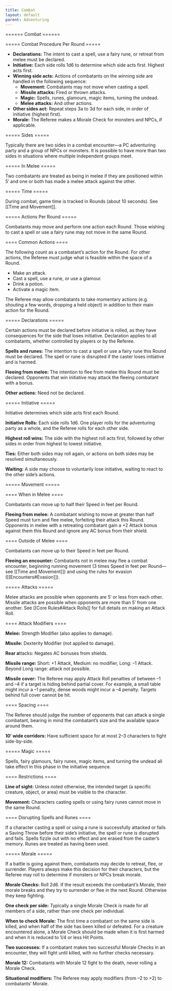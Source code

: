 ```yaml
---
title: Combat
layout: default
parent: Adventuring
---
```

====== Combat ======

===== Combat Procedure Per Round =====

  - **Declarations:** The intent to cast a spell, use a fairy rune, or retreat from melee must be declared.
  - **Initiative:** Each side rolls 1d6 to determine which side acts first. Highest acts first.
  - **Winning side acts:** Actions of combatants on the winning side are handled in the following sequence:
    - **Movement:** Combatants may not move when casting a spell.
    - **Missile attacks:** Fired or thrown attacks.
    - **Magic:** Spells, runes, glamours, magic items, turning the undead.
    - **Melee attacks:** And other actions.
  - **Other sides act:** Repeat steps 3a to 3d for each side, in order of initiative (highest first).
  - **Morale:** The Referee makes a Morale Check for monsters and NPCs, if applicable.

===== Sides =====

Typically there are two sides in a combat encounter—a PC adventuring party and a group of NPCs or monsters. It is possible to have more than two sides in situations where multiple independent groups meet.

===== In Melee =====

Two combatants are treated as being in melee if they are positioned within 5′ and one or both has made a melee attack against the other.

===== Time =====

During combat, game time is tracked in Rounds (about 10 seconds). See [[Time and Movement]].

===== Actions Per Round =====

Combatants may move and perform one action each Round. Those wishing to cast a spell or use a fairy rune may not move in the same Round.

==== Common Actions ====

The following count as a combatant’s action for the Round. For other actions, the Referee must judge what is feasible within the space of a Round.
  * Make an attack.
  * Cast a spell, use a rune, or use a glamour.
  * Drink a potion.
  * Activate a magic item.

The Referee may allow combatants to take momentary actions (e.g. shouting a few words, dropping a held object) in addition to their main action for the Round.

===== Declarations =====

Certain actions must be declared before initiative is rolled, as they have consequences for the side that loses initiative. Declaration applies to all combatants, whether controlled by players or by the Referee.

**Spells and runes:** The intention to cast a spell or use a fairy rune this Round must be declared. The spell or rune is disrupted if the caster loses initiative and is harmed.

**Fleeing from melee:** The intention to flee from melee this Round must be declared. Opponents that win initiative may attack the fleeing combatant with a bonus.

**Other actions:** Need not be declared.

===== Initiative =====

Initiative determines which side acts first each Round.

**Initiative Rolls:** Each side rolls 1d6. One player rolls for the adventuring party as a whole, and the Referee rolls for each other side.

**Highest roll wins:** The side with the highest roll acts first, followed by other sides in order from highest to lowest initiative.

**Ties:** Either both sides may roll again, or actions on both sides may be resolved simultaneously.

**Waiting:** A side may choose to voluntarily lose initiative, waiting to react to the other side’s actions.

===== Movement =====

==== When in Melee ====

Combatants can move up to half their Speed in feet per Round.

**Fleeing from melee:** A combatant wishing to move at greater than half Speed must turn and flee melee, forfeiting their attack this Round. Opponents in melee with a retreating combatant gain a +2 Attack bonus against them this Round and ignore any AC bonus from their shield.

==== Outside of Melee ====

Combatants can move up to their Speed in feet per Round.

**Fleeing an encounter:** Combatants not in melee may flee a combat encounter, beginning running movement (3 times Speed in feet per Round—see [[Time and Movement]]) and using the rules for evasion ([[Encounters#Evasion]]).

===== Attacks =====

Melee attacks are possible when opponents are 5′ or less from each other. Missile attacks are possible when opponents are more than 5′ from one another. See [[Core Rules#Attack Rolls]] for full details on making an Attack Roll.

==== Attack Modifiers ====

**Melee:** Strength Modifier (also applies to damage).

**Missile:** Dexterity Modifier (not applied to damage).

**Rear a**ttacks: Negates AC bonuses from shields. 

**Missile range:** Short: +1 Attack, Medium: no modifier, Long: –1 Attack. Beyond Long range: attack not possible.

**Missile cover:** The Referee may apply Attack Roll penalties of between –1 and –4 if a target is hiding behind partial cover. For example, a small table might incur a –1 penalty, dense woods might incur a –4 penalty. Targets behind full cover cannot be hit.

==== Spacing ====

The Referee should judge the number of opponents that can attack a single combatant, bearing in mind the combatant’s size and the available space around them.

**10′ wide corridors:** Have sufficient space for at most 2–3 characters to fight side-by-side.

===== Magic =====

Spells, fairy glamours, fairy runes, magic items, and turning the undead all take effect in this phase in the initiative sequence.

==== Restrictions ====

**Line of sight:** Unless noted otherwise, the intended target (a specific creature, object, or area) must be visible to the character.

**Movement:** Characters casting spells or using fairy runes cannot move in the same Round.

==== Disrupting Spells and Runes ====

If a character casting a spell or using a rune is successfully attacked or fails a Saving Throw before their side’s initiative, the spell or rune is disrupted and fails. Spells fizzle out with no effect and are erased from the caster’s memory. Runes are treated as having been used.

===== Morale =====

If a battle is going against them, combatants may decide to retreat, flee, or surrender. Players always make this decision for their characters, but the Referee may roll to determine if monsters or NPCs break morale.

**Morale Checks:** Roll 2d6. If the result exceeds the combatant’s Morale, their morale breaks and they try to surrender or flee in the next Round. Otherwise they keep fighting.

**One check per side:** Typically a single Morale Check is made for all members of a side, rather than one check per individual.

**When to check Morale:** The first time a combatant on the same side is killed, and when half of the side has been killed or defeated. For a creature encountered alone, a Morale Check should be made when it is first harmed and when it is reduced to 1/4 or less Hit Points.

**Two successes:** If a combatant makes two successful Morale Checks in an encounter, they will fight until killed, with no further checks necessary.

**Morale 12:** Combatants with Morale 12 fight to the death, never rolling a Morale Check.

**Situational modifiers:** The Referee may apply modifiers (from –2 to +2) to combatants’ Morale.
